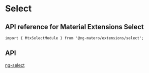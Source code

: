 # Select

## API reference for Material Extensions Select

`import { MtxSelectModule } from '@ng-matero/extensions/select';`

## API

[ng-select](https://github.com/ng-select/ng-select#api)

